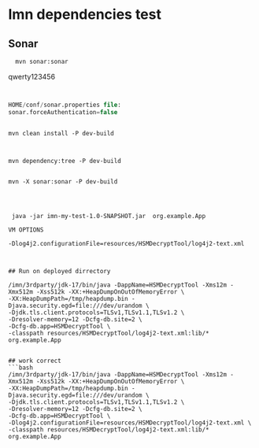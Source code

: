# Imn dependencies test 

## Sonar 

```bash
  mvn sonar:sonar 
```
qwerty123456
```sql


HOME/conf/sonar.properties file:
sonar.forceAuthentication=false



```
    mvn clean install -P dev-build
```


```
    mvn dependency:tree -P dev-build
```

```
    mvn -X sonar:sonar -P dev-build
```



 java -jar imn-my-test-1.0-SNAPSHOT.jar  org.example.App

VM OPTIONS 
```
    -Dlog4j2.configurationFile=resources/HSMDecryptTool/log4j2-text.xml
```


## Run on deployed dirrectory 
```
    /imn/3rdparty/jdk-17/bin/java -DappName=HSMDecryptTool -Xms12m -Xmx512m -Xss512k -XX:+HeapDumpOnOutOfMemoryError \
    -XX:HeapDumpPath=/tmp/heapdump.bin -Djava.security.egd=file:///dev/urandom \
    -Djdk.tls.client.protocols=TLSv1,TLSv1.1,TLSv1.2 \
    -Dresolver-memory=12 -Dcfg-db.site=2 \
    -Dcfg-db.app=HSMDecryptTool \
    -classpath resources/HSMDecryptTool/log4j2-text.xml:lib/* org.example.App
```

## work correct 
```bash
/imn/3rdparty/jdk-17/bin/java -DappName=HSMDecryptTool -Xms12m -Xmx512m -Xss512k -XX:+HeapDumpOnOutOfMemoryError \
-XX:HeapDumpPath=/tmp/heapdump.bin -Djava.security.egd=file:///dev/urandom \
-Djdk.tls.client.protocols=TLSv1,TLSv1.1,TLSv1.2 \
-Dresolver-memory=12 -Dcfg-db.site=2 \
-Dcfg-db.app=HSMDecryptTool \
-Dlog4j2.configurationFile=resources/HSMDecryptTool/log4j2-text.xml \
-classpath resources/HSMDecryptTool/log4j2-text.xml:lib/* org.example.App
```